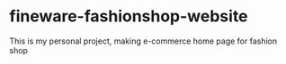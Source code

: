 # fineware-fashionshop-website
This is my personal project, making e-commerce home page for fashion shop

